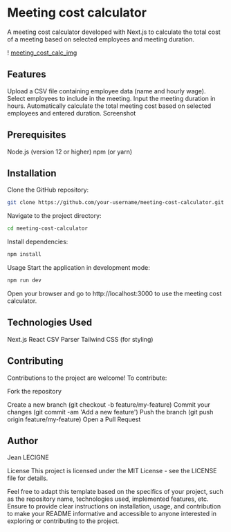 # Meeting cost calculator

A meeting cost calculator developed with Next.js to calculate the total cost of a meeting based on selected employees and meeting duration.

! [meeting_cost_calc_img](./data/md-p_00_metting-cost-calc-img.png "Calculator")

## Features

Upload a CSV file containing employee data (name and hourly wage).
Select employees to include in the meeting.
Input the meeting duration in hours.
Automatically calculate the total meeting cost based on selected employees and entered duration.
Screenshot

## Prerequisites

Node.js (version 12 or higher)
npm (or yarn)

## Installation
Clone the GitHub repository:

```bash
git clone https://github.com/your-username/meeting-cost-calculator.git
```

Navigate to the project directory:

```bash
cd meeting-cost-calculator
```

Install dependencies:

```bash
npm install
```

Usage
Start the application in development mode:

```bash
npm run dev
```

Open your browser and go to http://localhost:3000 to use the meeting cost calculator.

## Technologies Used
Next.js
React
CSV Parser
Tailwind CSS (for styling)

## Contributing
Contributions to the project are welcome! To contribute:

Fork the repository

Create a new branch (git checkout -b feature/my-feature)
Commit your changes (git commit -am 'Add a new feature')
Push the branch (git push origin feature/my-feature)
Open a Pull Request

## Author
Jean LECIGNE

License
This project is licensed under the MIT License - see the LICENSE file for details.

Feel free to adapt this template based on the specifics of your project, such as the repository name, technologies used, implemented features, etc. Ensure to provide clear instructions on installation, usage, and contribution to make your README informative and accessible to anyone interested in exploring or contributing to the project.
